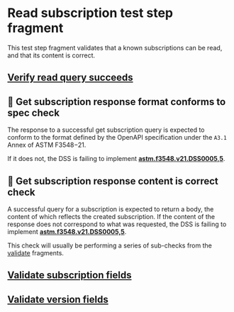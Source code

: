 # Read subscription test step fragment

This test step fragment validates that a known subscriptions can be read, and that its content is correct.

## [Verify read query succeeds](./read_query.md)

## 🛑 Get subscription response format conforms to spec check

The response to a successful get subscription query is expected to conform to the format defined by the OpenAPI specification under the `A3.1` Annex of ASTM F3548−21.

If it does not, the DSS is failing to implement **[astm.f3548.v21.DSS0005,5](../../../../../../../requirements/astm/f3548/v21.md)**.

## 🛑 Get subscription response content is correct check

A successful query for a subscription is expected to return a body, the content of which reflects the created subscription.
If the content of the response does not correspond to what was requested, the DSS is failing to implement **[astm.f3548.v21.DSS0005,5](../../../../../../../requirements/astm/f3548/v21.md)**.

This check will usually be performing a series of sub-checks from the [validate](../validate) fragments.

## [Validate subscription fields](../validate/correctness.md)

## [Validate version fields](../validate/non_mutated.md)
